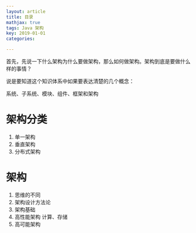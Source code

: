 ```yaml
---
layout: article
title: 目录
mathjax: true
tags: Java 架构
key: 2019-01-01
categories:

---
```


首先，先说一下什么架构为什么要做架构，那么如何做架构。架构到底是要做什么样的事情？

说是要知道这个知识体系中如果要表达清楚的几个概念：

系统、子系统、模块、组件、框架和架构



# 架构分类

1. 单一架构
2. 垂直架构
3. 分布式架构



# 架构

1. 思维的不同
2. 架构设计方法论
3. 架构基础
4. 高性能架构  计算、存储
5. 高可能架构

